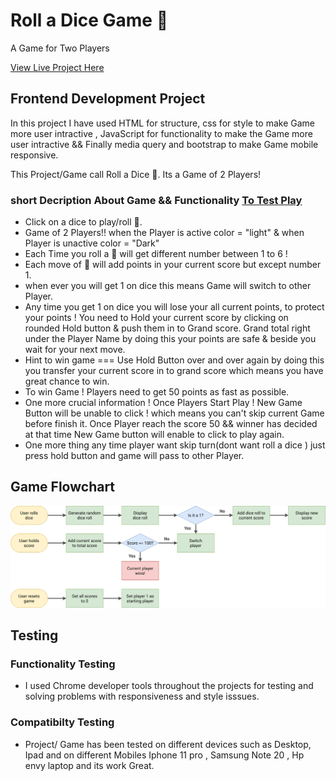 # Roll a Dice Game 🎲
A Game for Two Players

[View Live Project Here](https://jas-sin82.github.io/roll_a_dice_game/)

## Frontend Development Project 

In this project I have used HTML for structure, css for style to make Game more user intractive , JavaScript for functionality to make the Game more user intractive && Finally media query and bootstrap to make Game mobile responsive.

This Project/Game call Roll a Dice 🎲. Its a Game of 2 Players!

### short Decription About Game && Functionality [To Test Play ](https://jas-sin82.github.io/roll_a_dice_game/)

* Click on a dice to play/roll 🎲. <br>
* Game of 2 Players!! when the Player is active color = "light" & when Player is unactive color = "Dark" <br>
* Each Time you roll a 🎲 will get different number between 1 to 6 !<br>
* Each move of 🎲 will add points in your current score but except number 1.<br>
* when ever you will get 1 on dice this means Game will switch to other Player. <br>
* Any time you get 1 on dice you will lose your all current points, to protect your points ! You need to Hold
  your current score by clicking on rounded Hold button & push them in to
  Grand score. Grand total right under the Player Name by doing this your points are safe & beside you wait for
  your next move. <br>
* Hint to win game === Use Hold Button over and over again by doing this you transfer your current score
  in to grand score which means you have great chance to win. <br>
* To win Game ! Players need to get 50 points as fast as possible.<br>
* One more crucial information ! Once Players Start Play ! New Game Button will be unable to click ! which
  means you can't skip current Game before finish it. Once Player reach the score 50 && winner has decided at that time New Game button
  will enable to click to play again.<br>
* One more thing any time player want skip turn(dont want roll a dice ) just press hold button and game
  will pass to other Player.

## Game Flowchart 
![screenshot](pig-game-flowchart.png)

## Testing 

### Functionality Testing
* I used Chrome developer tools throughout the projects for testing and solving problems with responsiveness and style isssues.

### Compatibilty Testing

* Project/ Game has been tested on different devices such as Desktop, Ipad and on different Mobiles Iphone 11 pro , Samsung Note 20 , Hp envy laptop and its work Great. 
